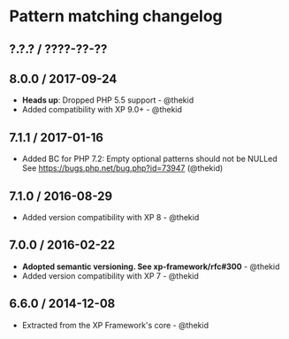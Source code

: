 Pattern matching changelog
==========================

## ?.?.? / ????-??-??

## 8.0.0 / 2017-09-24

* **Heads up**: Dropped PHP 5.5 support - @thekid
* Added compatibility with XP 9.0+ - @thekid

## 7.1.1 / 2017-01-16

* Added BC for PHP 7.2: Empty optional patterns should not be NULLed
  See https://bugs.php.net/bug.php?id=73947
  (@thekid) 

## 7.1.0 / 2016-08-29

* Added version compatibility with XP 8 - @thekid

## 7.0.0 / 2016-02-22

* **Adopted semantic versioning. See xp-framework/rfc#300** - @thekid 
* Added version compatibility with XP 7 - @thekid

## 6.6.0 / 2014-12-08

* Extracted from the XP Framework's core - @thekid